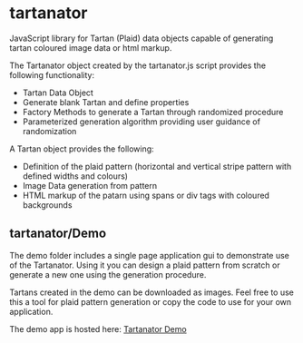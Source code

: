 # tartanator
JavaScript library for Tartan (Plaid) data objects capable of generating tartan coloured image data or html markup.

The Tartanator object created by the tartanator.js script provides the following functionality:
* Tartan Data Object
* Generate blank Tartan and define properties
* Factory Methods to generate a Tartan through randomized procedure
* Parameterized generation algorithm providing user guidance of randomization

A Tartan object provides the following:
* Definition of the plaid pattern (horizontal and vertical stripe pattern with defined widths and colours)
* Image Data generation from pattern
* HTML markup of the patarn using spans or div tags with coloured backgrounds

## tartanator/Demo
The demo folder includes a single page application gui to demonstrate use of the Tartanator. Using it you can design a plaid pattern from scratch or generate a new one using the generation procedure.

Tartans created in the demo can be downloaded as images. Feel free to use this a tool for plaid pattern generation or copy the code to use for your own application.

The demo app is hosted here: [Tartanator Demo](http://joneubank.com/things/tartanator)